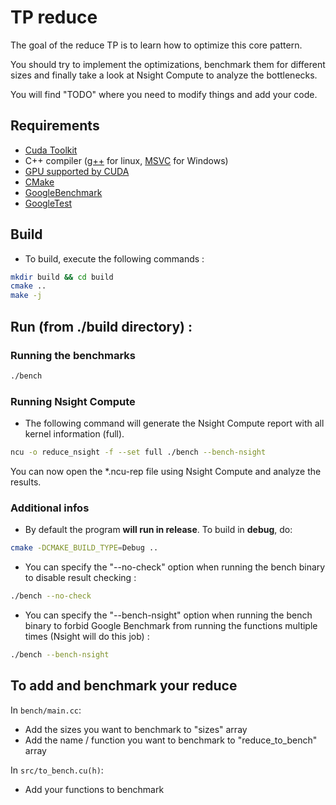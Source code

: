 # TP reduce

The goal of the reduce TP is to learn how to optimize this core pattern.

You should try to implement the optimizations, benchmark them for different sizes and finally take a look at Nsight Compute to analyze the bottlenecks.

You will find "TODO" where you need to modify things and add your code.

## Requirements

* [Cuda Toolkit](https://developer.nvidia.com/cuda-downloads)
* C++ compiler ([g++](https://gcc.gnu.org/) for linux,  [MSVC](https://visualstudio.microsoft.com/downloads/) for Windows)
* [GPU supported by CUDA](https://en.wikipedia.org/wiki/CUDA#GPUs_supported)
* [CMake](https://cmake.org/download/)
* [GoogleBenchmark](https://github.com/google/benchmark)
* [GoogleTest](https://github.com/google/googletest)

## Build

- To build, execute the following commands :

```bash
mkdir build && cd build
cmake ..
make -j
```

## Run (from ./build directory) :

### Running the benchmarks

```bash
./bench
```

### Running Nsight Compute

- The following command will generate the Nsight Compute report with all kernel information (full).

```bash
ncu -o reduce_nsight -f --set full ./bench --bench-nsight
```

You can now open the *.ncu-rep file using Nsight Compute and analyze the results.

### Additional infos

* By default the program **will run in release**. To build in **debug**, do:

```bash
cmake -DCMAKE_BUILD_TYPE=Debug ..
```

* You can specify the "--no-check" option when running the bench binary to disable result checking :
```bash
./bench --no-check
```

* You can specify the "--bench-nsight" option when running the bench binary to forbid Google Benchmark from running the functions multiple times (Nsight will do this job) :
```bash
./bench --bench-nsight
```

## To add and benchmark your reduce

In `bench/main.cc`:
* Add the sizes you want to benchmark to "sizes" array
* Add the name / function you want to benchmark to "reduce_to_bench" array

In `src/to_bench.cu(h)`:
* Add your functions to benchmark